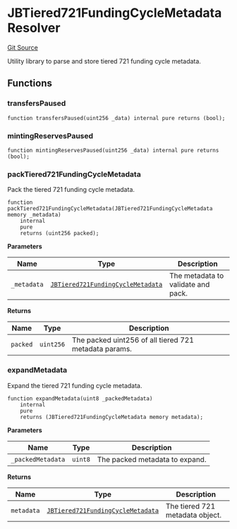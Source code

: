 # JBTiered721FundingCycleMetadataResolver

[Git Source](https://github.com/jbx-protocol/juice-721-delegate/blob/6897119af158934bfd920f0f9a55758085111dd3/contracts/libraries/JBTiered721FundingCycleMetadataResolver.sol)

Utility library to parse and store tiered 721 funding cycle metadata.

## Functions

### transfersPaused

```solidity
function transfersPaused(uint256 _data) internal pure returns (bool);
```

### mintingReservesPaused

```solidity
function mintingReservesPaused(uint256 _data) internal pure returns (bool);
```

### packTiered721FundingCycleMetadata

Pack the tiered 721 funding cycle metadata.

```solidity
function packTiered721FundingCycleMetadata(JBTiered721FundingCycleMetadata memory _metadata)
    internal
    pure
    returns (uint256 packed);
```

**Parameters**

| Name        | Type                                                                                                                    | Description                        |
| ----------- | ----------------------------------------------------------------------------------------------------------------------- | ---------------------------------- |
| `_metadata` | [`JBTiered721FundingCycleMetadata`](/docs/dev/extensions/juice-721-delegate/structs/jbtiered721fundingcyclemetadata.md) | The metadata to validate and pack. |

**Returns**

| Name     | Type      | Description                                           |
| -------- | --------- | ----------------------------------------------------- |
| `packed` | `uint256` | The packed uint256 of all tiered 721 metadata params. |

### expandMetadata

Expand the tiered 721 funding cycle metadata.

```solidity
function expandMetadata(uint8 _packedMetadata)
    internal
    pure
    returns (JBTiered721FundingCycleMetadata memory metadata);
```

**Parameters**

| Name              | Type    | Description                    |
| ----------------- | ------- | ------------------------------ |
| `_packedMetadata` | `uint8` | The packed metadata to expand. |

**Returns**

| Name       | Type                                                                                                                    | Description                     |
| ---------- | ----------------------------------------------------------------------------------------------------------------------- | ------------------------------- |
| `metadata` | [`JBTiered721FundingCycleMetadata`](/docs/dev/extensions/juice-721-delegate/structs/jbtiered721fundingcyclemetadata.md) | The tiered 721 metadata object. |
